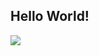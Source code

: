## Hello World!
![](https://qgt-style.oss-cn-hangzhou.aliyuncs.com/newcoursep4/g1/g1-2-2/tenor.gif)
